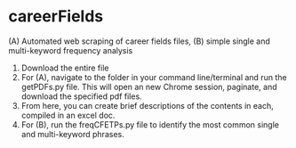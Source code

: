 # careerFields
(A) Automated web scraping of career fields files, (B) simple single and multi-keyword frequency analysis
1. Download the entire file
2. For (A), navigate to the folder in your command line/terminal and run the getPDFs.py file. This will open an new Chrome session, paginate, and download the specified pdf files.
3. From here, you can create brief descriptions of the contents in each, compiled in an excel doc.
4. For (B), run the freqCFETPs.py file to identify the most common single and multi-keyword phrases.
